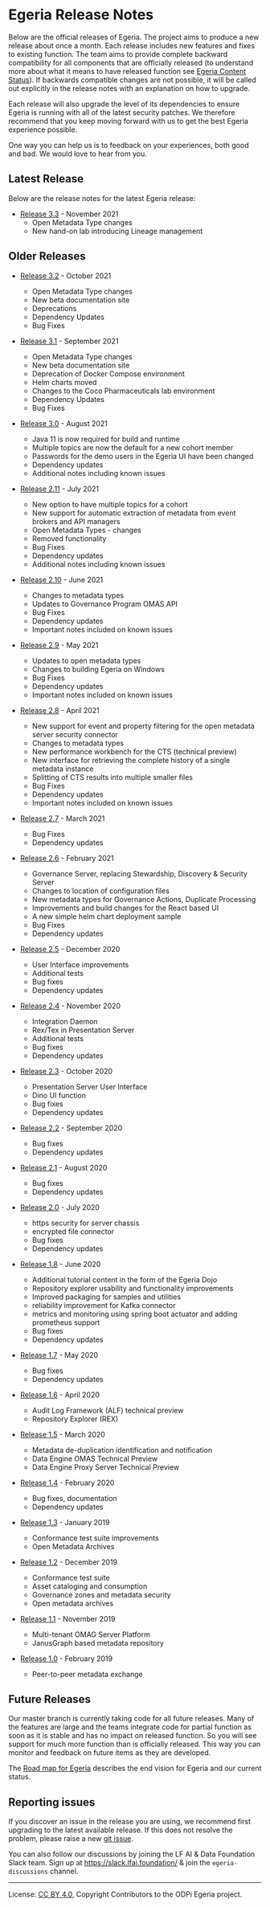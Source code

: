 <!-- SPDX-License-Identifier: CC-BY-4.0 -->
<!-- Copyright Contributors to the ODPi Egeria project. -->

# Egeria Release Notes

Below are the official releases of Egeria.  The project aims to
produce a new release about once a month.  Each release includes
new features and fixes to existing function.  The team aims to
provide complete backward compatibility for all components that
are officially released (to understand more about what it means to have released function see
[Egeria Content Status](../open-metadata-publication/website/content-status)).
If backwards compatible changes are not possible, it will be called out explicitly in the
release notes with an explanation on how to upgrade.

Each release will also upgrade the level of its dependencies to
ensure Egeria is running with all of the latest security patches.
We therefore recommend that you keep moving forward with us to
get the best Egeria experience possible.

One way you can help us is to feedback on your experiences, both good
and bad.  We would love to hear from you.

## Latest Release

Below are the release notes for the latest Egeria release:

* [Release 3.3](release-notes-3-3.md) - November 2021
  * Open Metadata Type changes
  * New hand-on lab introducing Lineage management

## Older Releases

* [Release 3.2](release-notes-3-2.md) - October 2021
  * Open Metadata Type changes
  * New beta documentation site
  * Deprecations
  * Dependency Updates
  * Bug Fixes

* [Release 3.1](release-notes-3-1.md) - September 2021
  * Open Metadata Type changes
  * New beta documentation site
  * Deprecation of Docker Compose environment
  * Helm charts moved
  * Changes to the Coco Pharmaceuticals lab environment
  * Dependency Updates
  * Bug Fixes

* [Release 3.0](release-notes-3-0.md) - August 2021
  * Java 11 is now required for build and runtime
  * Multiple topics are now the default for a new cohort member
  * Passwords for the demo users in the Egeria UI have been changed
  * Dependency updates
  * Additional notes including known issues

* [Release 2.11](release-notes-2-11.md) - July 2021
  * New option to have multiple topics for a cohort
  * New support for automatic extraction of metadata from event brokers and API managers
  * Open Metadata Types - changes
  * Removed functionality
  * Bug Fixes
  * Dependency updates
  * Additional notes including known issues
  
* [Release 2.10](release-notes-2-10.md) - June 2021
  * Changes to metadata types
  * Updates to Governance Program OMAS API
  * Bug Fixes
  * Dependency updates
  * Important notes included on known issues

* [Release 2.9](release-notes-2-9.md) - May 2021
  * Updates to open metadata types
  * Changes to building Egeria on Windows
  * Bug Fixes
  * Dependency updates
  * Important notes included on known issues

* [Release 2.8](release-notes-2-8.md) - April 2021
  * New support for event and property filtering for the open metadata server security connector
  * Changes to metadata types
  * New performance workbench for the CTS (technical preview)
  * New interface for retrieving the complete history of a single metadata instance
  * Splitting of CTS results into multiple smaller files
  * Bug Fixes
  * Dependency updates
  * Important notes included on known issues

* [Release 2.7](release-notes-2-7.md) - March 2021
  * Bug Fixes
  * Dependency updates

* [Release 2.6](release-notes-2-6.md) - February 2021
  * Governance Server, replacing Stewardship, Discovery & Security Server
  * Changes to location of configuration files
  * New metadata types for Governance Actions, Duplicate Processing
  * Improvements and build changes for the React based UI
  * A new simple helm chart deployment sample
  * Bug Fixes
  * Dependency updates

* [Release 2.5](release-notes-2-5.md) - December 2020
  * User Interface improvements
  * Additional tests
  * Bug fixes
  * Dependency updates
  
* [Release 2.4](release-notes-2-4.md) - November 2020
    * Integration Daemon
    * Rex/Tex in Presentation Server
    * Additional tests
    * Bug fixes
    * Dependency updates

* [Release 2.3](release-notes-2-3.md) - October 2020
    * Presentation Server User Interface
    * Dino UI function
    * Bug fixes
    * Dependency updates

* [Release 2.2](release-notes-2-2.md) - September 2020
    * Bug fixes
    * Dependency updates

* [Release 2.1](release-notes-2-1.md) - August 2020
   * Bug fixes
   * Dependency updates

* [Release 2.0](release-notes-2-0.md) - July 2020
   * https security for server chassis
   * encrypted file connector
   * Bug fixes
   * Dependency updates

* [Release 1.8](release-notes-1-8.md) - June 2020
    * Additional tutorial content in the form of the Egeria Dojo
    * Repository explorer usability and functionality improvements
    * Improved packaging for samples and utilities
    * reliability improvement for Kafka connector
    * metrics and monitoring using spring boot actuator and adding prometheus support
    * Bug fixes
    * Dependency updates
    
* [Release 1.7](release-notes-1-7.md) - May 2020
    * Bug fixes
    * Dependency updates

* [Release 1.6](release-notes-1-6.md) - April 2020
    * Audit Log Framework (ALF) technical preview
    * Repository Explorer (REX) 

* [Release 1.5](release-notes-1-5.md) - March 2020
    * Metadata de-duplication identification and notification
    * Data Engine OMAS Technical Preview
    * Data Engine Proxy Server Technical Preview
    
* [Release 1.4](release-notes-1-4.md) - February 2020
    * Bug fixes, documentation
    * Dependency updates

* [Release 1.3](release-notes-1-3.md) -  January 2019
    * Conformance test suite improvements
    * Open Metadata Archives
    
* [Release 1.2](release-notes-1-2.md) - December 2019
    * Conformance test suite
    * Asset cataloging and consumption
    * Governance zones and metadata security
    * Open metadata archives

* [Release 1.1](release-notes-1-1.md) - November 2019
    * Multi-tenant OMAG Server Platform
    * JanusGraph based metadata repository

* [Release 1.0](release-notes-1-0.md) - February 2019
    * Peer-to-peer metadata exchange


## Future Releases

Our master branch is currently taking code for all future releases.
Many of the features are large and the teams integrate code for
partial function as soon as it is stable and has no impact on released function.
So you will see support for much more function than is officially released.
This way you can monitor and feedback on future items as they are developed.

The [Road map for Egeria](../open-metadata-publication/website/roadmap)
describes the end vision for Egeria and our current status.


## Reporting issues

If you discover an issue in the release you are using, we recommend
first upgrading to the latest available release.  If this does not
resolve the problem, please raise a new
[git issue](https://github.com/odpi/egeria).

You can also follow our discussions by joining the LF AI & Data Foundation Slack team.
Sign up at https://slack.lfai.foundation/ & join the
`egeria-discussions` channel.




























----
License: [CC BY 4.0](https://creativecommons.org/licenses/by/4.0/),
Copyright Contributors to the ODPi Egeria project.
